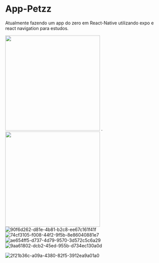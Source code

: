 # App-Petzz

Atualmente fazendo um app do zero em React-Native utilizando expo e react navigation para estudos.

<img src="https://user-images.githubusercontent.com/86142962/168706150-ff5b5e22-e4ee-4429-9df1-fddb7d1aaaf2.PNG"
     width=300px
     heigth=auto>
     .
<img src="https://user-images.githubusercontent.com/86142962/168705291-eb036fcc-e168-4c1b-9f76-b505d1f4e5c7.PNG"        
     width=300px
     heigth=auto>
![90f6d262-d81e-4b81-b2c8-ee67c161f41f](https://github.com/pedrohc1/App-Petzz/assets/86142962/7e340d05-5875-4215-94cf-8f51fb6d52b8)
![74cf3105-f008-44f2-9f5b-8e86040881e7](https://github.com/pedrohc1/App-Petzz/assets/86142962/fa803215-1ab3-423c-98e3-bb9b96ee3593)
![ae654ff5-d737-4d79-9570-3d572c5c6a29](https://github.com/pedrohc1/App-Petzz/assets/86142962/06267ede-764d-4ff7-b771-935dfa076a3f)
![9aa61802-dcb2-45ed-955b-d734ec130a0d](https://github.com/pedrohc1/App-Petzz/assets/86142962/abdf56bc-deb5-4ac1-93fd-a76122c21d18)

![2f21b36c-a09a-4380-82f5-3912ea9a01a0](https://github.com/pedrohc1/App-Petzz/assets/86142962/7216b029-bdc5-4c6c-818a-21db42764603)
